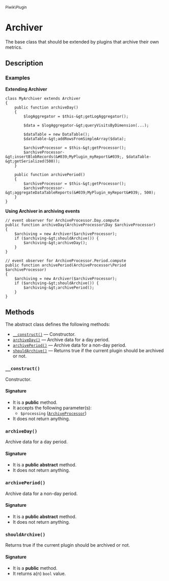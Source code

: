 <small>Piwik\Plugin</small>

Archiver
========

The base class that should be extended by plugins that archive their own metrics.

Description
-----------

### Examples

**Extending Archiver**

    class MyArchiver extends Archiver
    {
        public function archiveDay()
        {
            $logAggregator = $this-&gt;getLogAggregator();
            
            $data = $logAggregator-&gt;queryVisitsByDimension(...);
            
            $dataTable = new DataTable();
            $dataTable-&gt;addRowsFromSimpleArray($data);

            $archiveProcessor = $this-&gt;getProcessor();
            $archiveProcessor-&gt;insertBlobRecords(&#039;MyPlugin_myReport&#039;, $dataTable-&gt;getSerialized(500));
        }
        
        public function archivePeriod()
        {
            $archiveProcessor = $this-&gt;getProcessor();
            $archiveProcessor-&gt;aggregateDataTableReports(&#039;MyPlugin_myReport&#039;, 500);
        }
    }

**Using Archiver in archiving events**

    // event observer for ArchiveProcessor.Day.compute
    public function archiveDay(ArchiveProcessor\Day $archiveProcessor)
    {
        $archiving = new Archiver($archiveProcessor);
        if ($archiving-&gt;shouldArchive()) {
            $archiving-&gt;archiveDay();
        }
    }

    // event observer for ArchiveProcessor.Period.compute
    public function archivePeriod(ArchiveProcessor\Period $archiveProcessor)
    {
        $archiving = new Archiver($archiveProcessor);
        if ($archiving-&gt;shouldArchive()) {
            $archiving-&gt;archivePeriod();
        }
    }


Methods
-------

The abstract class defines the following methods:

- [`__construct()`](#__construct) &mdash; Constructor.
- [`archiveDay()`](#archiveDay) &mdash; Archive data for a day period.
- [`archivePeriod()`](#archivePeriod) &mdash; Archive data for a non-day period.
- [`shouldArchive()`](#shouldArchive) &mdash; Returns true if the current plugin should be archived or not.

### `__construct()` <a name="__construct"></a>

Constructor.

#### Signature

- It is a **public** method.
- It accepts the following parameter(s):
    - `$processing` ([`ArchiveProcessor`](../../Piwik/ArchiveProcessor.md))
- It does not return anything.

### `archiveDay()` <a name="archiveDay"></a>

Archive data for a day period.

#### Signature

- It is a **public abstract** method.
- It does not return anything.

### `archivePeriod()` <a name="archivePeriod"></a>

Archive data for a non-day period.

#### Signature

- It is a **public abstract** method.
- It does not return anything.

### `shouldArchive()` <a name="shouldArchive"></a>

Returns true if the current plugin should be archived or not.

#### Signature

- It is a **public** method.
- It returns a(n) `bool` value.

